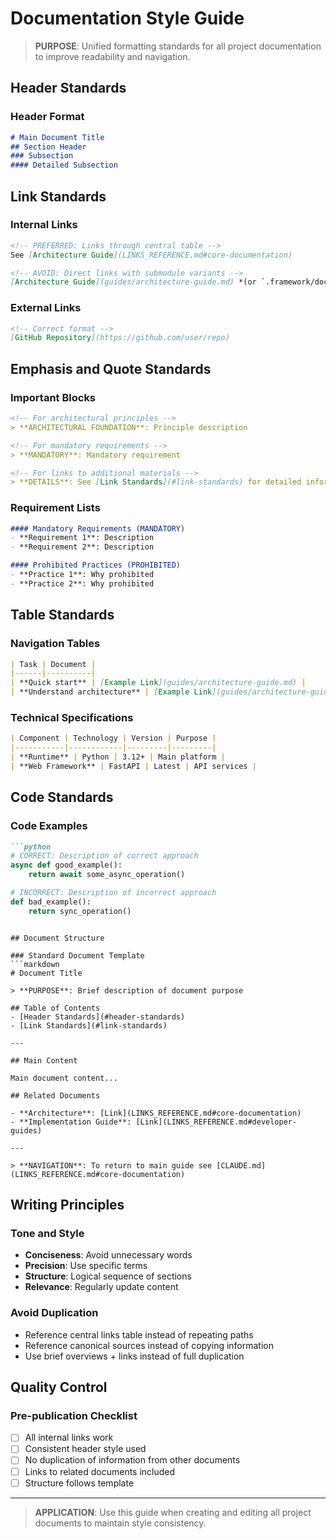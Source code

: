 # Documentation Style Guide

> **PURPOSE**: Unified formatting standards for all project documentation to improve readability and navigation.

## Header Standards

### Header Format
```markdown
# Main Document Title
## Section Header
### Subsection
#### Detailed Subsection
```

## Link Standards

### Internal Links
```markdown
<!-- PREFERRED: Links through central table -->
See [Architecture Guide](LINKS_REFERENCE.md#core-documentation)

<!-- AVOID: Direct links with submodule variants -->
[Architecture Guide](guides/architecture-guide.md) *(or `.framework/docs/...` in submodule mode)*
```

### External Links
```markdown
<!-- Correct format -->
[GitHub Repository](https://github.com/user/repo)
```

## Emphasis and Quote Standards

### Important Blocks
```markdown
<!-- For architectural principles -->
> **ARCHITECTURAL FOUNDATION**: Principle description

<!-- For mandatory requirements -->
> **MANDATORY**: Mandatory requirement

<!-- For links to additional materials -->
> **DETAILS**: See [Link Standards](#link-standards) for detailed information
```

### Requirement Lists
```markdown
#### Mandatory Requirements (MANDATORY)
- **Requirement 1**: Description
- **Requirement 2**: Description

#### Prohibited Practices (PROHIBITED)
- **Practice 1**: Why prohibited
- **Practice 2**: Why prohibited
```

## Table Standards

### Navigation Tables
```markdown
| Task | Document |
|------|----------|
| **Quick start** | [Example Link](guides/architecture-guide.md) |
| **Understand architecture** | [Example Link](guides/architecture-guide.md) |
```

### Technical Specifications
```markdown
| Component | Technology | Version | Purpose |
|-----------|------------|---------|---------|
| **Runtime** | Python | 3.12+ | Main platform |
| **Web Framework** | FastAPI | Latest | API services |
```

## Code Standards

### Code Examples
```markdown
```python
# CORRECT: Description of correct approach
async def good_example():
    return await some_async_operation()

# INCORRECT: Description of incorrect approach
def bad_example():
    return sync_operation()
```
```

## Document Structure

### Standard Document Template
```markdown
# Document Title

> **PURPOSE**: Brief description of document purpose

## Table of Contents
- [Header Standards](#header-standards)
- [Link Standards](#link-standards)

---

## Main Content

Main document content...

## Related Documents

- **Architecture**: [Link](LINKS_REFERENCE.md#core-documentation)
- **Implementation Guide**: [Link](LINKS_REFERENCE.md#developer-guides)

---

> **NAVIGATION**: To return to main guide see [CLAUDE.md](LINKS_REFERENCE.md#core-documentation)
```

## Writing Principles

### Tone and Style
- **Conciseness**: Avoid unnecessary words
- **Precision**: Use specific terms
- **Structure**: Logical sequence of sections
- **Relevance**: Regularly update content

### Avoid Duplication
- Reference central links table instead of repeating paths
- Reference canonical sources instead of copying information
- Use brief overviews + links instead of full duplication

## Quality Control

### Pre-publication Checklist
- [ ] All internal links work
- [ ] Consistent header style used
- [ ] No duplication of information from other documents
- [ ] Links to related documents included
- [ ] Structure follows template

---

> **APPLICATION**: Use this guide when creating and editing all project documents to maintain style consistency.
